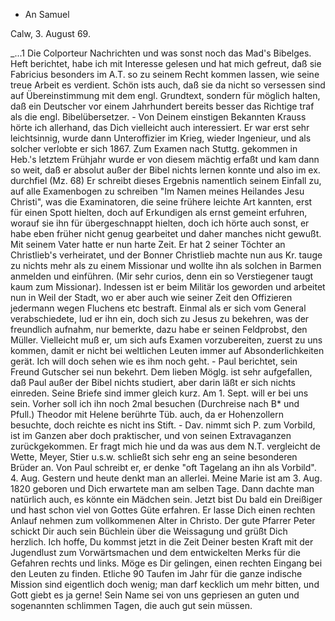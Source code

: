 + An Samuel

 Calw, 3. August 69.

_...1 Die Colporteur Nachrichten und was sonst noch das Mad's Bibelges. Heft berichtet, habe ich mit Interesse gelesen und hat mich gefreut, daß sie Fabricius besonders im A.T. so zu seinem Recht kommen lassen, wie seine treue Arbeit es verdient. Schön ists auch, daß sie da nicht so versessen sind auf Übereinstimmung mit dem engl. Grundtext, sondern für möglich halten, daß ein Deutscher vor einem Jahrhundert bereits besser das Richtige traf als die engl. Bibelübersetzer. - Von Deinem einstigen Bekannten Krauss hörte ich allerhand, das Dich vielleicht auch interessiert. Er war erst sehr leichtsinnig, wurde dann Unteroffizier im Krieg, wieder Ingenieur, und als solcher verlobte er sich 1867. Zum Examen nach Stuttg. gekommen in Heb.'s letztem Frühjahr wurde er von diesem mächtig erfaßt und kam dann so weit, daß er absolut außer der Bibel nichts lernen konnte und also im ex. durchfiel (Mz. 68) Er schreibt dieses Ergebnis namentlich seinem Einfall zu, auf alle Examenbogen zu schreiben "Im Namen meines Heilandes Jesu Christi", was die Examinatoren, die seine frühere leichte Art kannten, erst für einen Spott hielten, doch auf Erkundigen als ernst gemeint erfuhren, worauf sie ihn für übergeschnappt hielten, doch ich hörte auch sonst, er habe eben früher nicht genug gearbeitet und daher manches nicht gewußt. Mit seinem Vater hatte er nun harte Zeit. Er hat 2 seiner Töchter an Christlieb's verheiratet, und der Bonner Christlieb machte nun aus Kr. tauge zu nichts mehr als zu einem Missionar und wollte ihn als solchen in Barmen anmelden und einführen. (Mir sehr curios, denn ein so Verstiegener taugt kaum zum Missionar). Indessen ist er beim Militär los geworden und arbeitet nun in Weil der Stadt, wo er aber auch wie seiner Zeit den Offizieren jedermann wegen Fluchens etc bestraft. Einmal als er sich vom General verabschiedete, lud er ihn ein, doch sich zu Jesus zu bekehren, was der freundlich aufnahm, nur bemerkte, dazu habe er seinen Feldprobst, den Müller. Vielleicht muß er, um sich aufs Examen vorzubereiten, zuerst zu uns kommen, damit er nicht bei weltlichen Leuten immer auf Absonderlichkeiten gerät. Ich will doch sehen wie es ihm noch geht. - Paul berichtet, sein Freund Gutscher sei nun bekehrt. Dem lieben Möglg. ist sehr aufgefallen, daß Paul außer der Bibel nichts studiert, aber darin läßt er sich nichts einreden. Seine Briefe sind immer gleich kurz. Am 1. Sept. will er bei uns sein. Vorher soll ich ihn noch 2mal besuchen (Durchreise nach B<alingen>* und Pfull.) Theodor mit Helene berührte Tüb. auch, da er Hohenzollern besuchte, doch reichte es nicht ins Stift. - Dav. nimmt sich P. zum Vorbild, ist im Ganzen aber doch praktischer, und von seinen Extravaganzen zurückgekommen. Er fragt mich hie und da was aus dem N.T. vergleicht de Wette, Meyer, Stier u.s.w. schließt sich sehr eng an seine besonderen Brüder an. Von Paul schreibt er, er denke "oft Tagelang an ihn als Vorbild". 4. Aug. Gestern und heute denkt man an allerlei. Meine Marie ist am 3. Aug. 1820 geboren und Dich erwartete man am selben Tage. Dann dachte man natürlich auch, es könnte ein Mädchen sein. Jetzt bist Du bald ein Dreißiger und hast schon viel von Gottes Güte erfahren. Er lasse Dich einen rechten Anlauf nehmen zum vollkommenen Alter in Christo. Der gute Pfarrer Peter schickt Dir auch sein Büchlein über die Weissagung und grüßt Dich herzlich. Ich hoffe, Du kommst jetzt in die Zeit Deiner besten Kraft mit der Jugendlust zum Vorwärtsmachen und dem entwickelten Merks für die Gefahren rechts und links. Möge es Dir gelingen, einen rechten Eingang bei den Leuten zu finden. Etliche 90 Taufen im Jahr für die ganze indische Mission sind eigentlich doch wenig; man darf kecklich um mehr bitten, und Gott giebt es ja gerne! Sein Name sei von uns gepriesen an guten und sogenannten schlimmen Tagen, die auch gut sein müssen.
